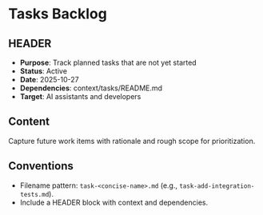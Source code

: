 # Tasks Backlog

## HEADER
- **Purpose**: Track planned tasks that are not yet started
- **Status**: Active
- **Date**: 2025-10-27
- **Dependencies**: context/tasks/README.md
- **Target**: AI assistants and developers

## Content
Capture future work items with rationale and rough scope for prioritization.

## Conventions
- Filename pattern: `task-<concise-name>.md` (e.g., `task-add-integration-tests.md`).
- Include a HEADER block with context and dependencies.

